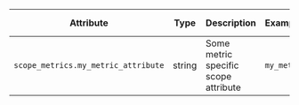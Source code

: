 
<!-- semconv scope_metrics -->
| Attribute  | Type | Description  | Examples  | Requirement Level |
|---|---|---|---|---|
| `scope_metrics.my_metric_attribute` | string | Some metric specific scope attribute | `my_meter` | Recommended |
<!-- endsemconv -->